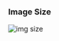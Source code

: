 ### Image Size


![img size](https://github.com/user-attachments/assets/07d129db-0ac1-4a39-ac69-3b3f032de5f2)
